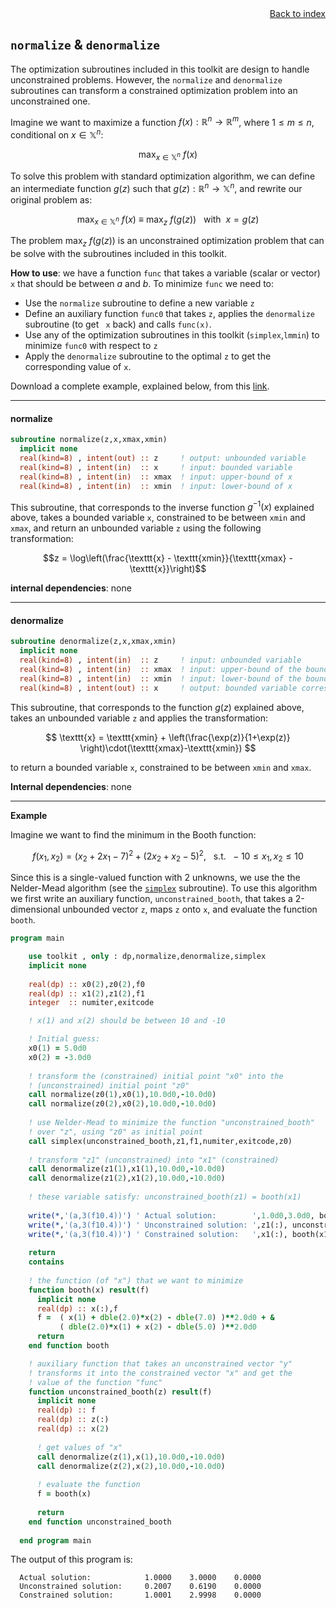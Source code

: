 
<span style="text-align:right;display:block;">
<a href="https://borjapetit.github.io/fortran_toolkit/">Back to index</a>
</span>

## ```normalize``` & ```denormalize```

The optimization subroutines included in this toolkit are design to handle unconstrained problems. However, the $\texttt{normalize}$ and $\texttt{denormalize}$ subroutines can transform a constrained optimization problem into an unconstrained one.

Imagine we want to maximize a function $f(x):\mathbb{R}^n \to \mathbb{R}^m$, where $1\leq m\leq n$, conditional on $x\in\mathbb{X}^n$:

$$\max_{x\in\mathbb{X}^n} \ f(x)$$

To solve this problem with standard optimization algorithm, we can define an intermediate function $g(z)$ such that $g(z):\mathbb{R}^n\to\mathbb{X}^n$, and rewrite our original problem as:

$$\max_{x\in\mathbb{X}^n} \ f(x) \ \equiv \ \max_{z} \ f(g(z)) \ \ \ \text{with} \ \ x = g(z)$$

The problem $\max_{z} \ f(g(z))$ is an unconstrained optimization problem that can be solve with the subroutines included in this toolkit.

**How to use**: we have a function ```func``` that takes a variable (scalar or vector) ```x``` that should be between $a$ and $b$. To minimize ```func``` we need to:
- Use the ```normalize``` subroutine to define a new variable ```z```
- Define an auxiliary function ```func0``` that takes ```z```, applies the ```denormalize``` subroutine (to get ``` x``` back) and calls ```func(x)```.
- Use any of the optimization subroutines in this toolkit (```simplex```,```lmmin```) to minimize ```func0``` with respect to ```z```
- Apply the ```denormalize``` subroutine to the optimal ```z``` to get the corresponding value of ```x```.

Download a complete example, explained below, from this [link](https://borjapetit.github.io/fortran_toolkit/src/test_normalize.f90).

---

#### normalize

```fortran
subroutine normalize(z,x,xmax,xmin)
  implicit none
  real(kind=8) , intent(out) :: z     ! output: unbounded variable
  real(kind=8) , intent(in)  :: x     ! input: bounded variable
  real(kind=8) , intent(in)  :: xmax  ! input: upper-bound of x
  real(kind=8) , intent(in)  :: xmin  ! input: lower-bound of x
```

This subroutine, that corresponds to the inverse function $g^{-1}(x)$ explained above, takes a bounded variable $\texttt{x}$, constrained to be between $\texttt{xmin}$ and $\texttt{xmax}$, and return an unbounded variable $\texttt{z}$ using the following transformation:

$$z = \log\left(\frac{\texttt{x} - \texttt{xmin}}{\texttt{xmax} - \texttt{x}}\right)$$

**internal dependencies**: none

--- 

#### denormalize

```fortran
subroutine denormalize(z,x,xmax,xmin)
  implicit none
  real(kind=8) , intent(in)  :: z     ! input: unbounded variable
  real(kind=8) , intent(in)  :: xmax  ! input: upper-bound of the bounded variable
  real(kind=8) , intent(in)  :: xmin  ! input: lower-bound of the bounded variable
  real(kind=8) , intent(out) :: x     ! output: bounded variable corresponding to z
```

This subroutine, that corresponds to the function $g(z)$ explained above, takes an unbounded variable $\texttt{z}$ and applies the transformation:

$$ \texttt{x} = \texttt{xmin} + \left(\frac{\exp(z)}{1+\exp(z)} \right)\cdot(\texttt{xmax}-\texttt{xmin}) $$

to return a bounded variable $\texttt{x}$, constrained to be between $\texttt{xmin}$ and $\texttt{xmax}$.

**Internal dependencies**: none

---

**Example**

Imagine we want to find the minimum in the Booth function:

$$f(x_1,x_2) = ( x_2 + 2x_1 - 7 )^2 + ( 2x_2 + x_2 - 5 )^2, \ \ \ \text{s.t.} \ \ -10\leq x_1,x_2\leq 10$$

Since this is a single-valued function with 2 unknowns, we use the the Nelder-Mead algorithm (see the [```simplex```](simplex.md) subroutine).
To use this algorithm we first write an auxiliary function, ```unconstrained_booth```, that takes a 2-dimensional unbounded vector $\texttt{z}$, maps $\texttt{z}$ onto $\texttt{x}$, and evaluate the function ```booth```.

```fortran
program main

    use toolkit , only : dp,normalize,denormalize,simplex
    implicit none
    
    real(dp) :: x0(2),z0(2),f0
    real(dp) :: x1(2),z1(2),f1
    integer  :: numiter,exitcode

    ! x(1) and x(2) should be between 10 and -10  

    ! Initial guess:
    x0(1) = 5.0d0
    x0(2) = -3.0d0
  
    ! transform the (constrained) initial point "x0" into the 
    ! (unconstrained) initial point "z0"
    call normalize(z0(1),x0(1),10.0d0,-10.0d0)
    call normalize(z0(2),x0(2),10.0d0,-10.0d0)
  
    ! use Nelder-Mead to minimize the function "unconstrained_booth" 
    ! over "z", using "z0" as initial point
    call simplex(unconstrained_booth,z1,f1,numiter,exitcode,z0)
      
    ! transform "z1" (unconstrained) into "x1" (constrained)
    call denormalize(z1(1),x1(1),10.0d0,-10.0d0)
    call denormalize(z1(2),x1(2),10.0d0,-10.0d0)
    
    ! these variable satisfy: unconstrained_booth(z1) = booth(x1)
  
    write(*,'(a,3(f10.4))') ' Actual solution:        ',1.0d0,3.0d0, booth((/1.0d0,3.0d0/))
    write(*,'(a,3(f10.4))') ' Unconstrained solution: ',z1(:), unconstrained_booth(z1)
    write(*,'(a,3(f10.4))') ' Constrained solution:   ',x1(:), booth(x1)
    
    return
    contains
    
    ! the function (of "x") that we want to minimize
    function booth(x) result(f)
      implicit none
      real(dp) :: x(:),f
      f =  ( x(1) + dble(2.0)*x(2) - dble(7.0) )**2.0d0 + &
           ( dble(2.0)*x(1) + x(2) - dble(5.0) )**2.0d0
      return
    end function booth

    ! auxiliary function that takes an unconstrained vector "y"
    ! transforms it into the constrained vector "x" and get the 
    ! value of the function "func"
    function unconstrained_booth(z) result(f)
      implicit none
      real(dp) :: f
      real(dp) :: z(:)
      real(dp) :: x(2)
      
      ! get values of "x"
      call denormalize(z(1),x(1),10.0d0,-10.0d0)
      call denormalize(z(2),x(2),10.0d0,-10.0d0)
      
      ! evaluate the function
      f = booth(x)
      
      return
    end function unconstrained_booth
    
  end program main
```
The output of this program is:

```
  Actual solution:            1.0000    3.0000    0.0000
  Unconstrained solution:     0.2007    0.6190    0.0000
  Constrained solution:       1.0001    2.9998    0.0000
```